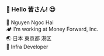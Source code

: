 ### 👋 Hello 皆さん! 😍

👋 Nguyen Ngoc Hai <br> 
🏕 I’m working at Money Forward, Inc. <br> 
🌏 日本 東京都 港区 <br> 
🎯 Infra Developer <br> 
